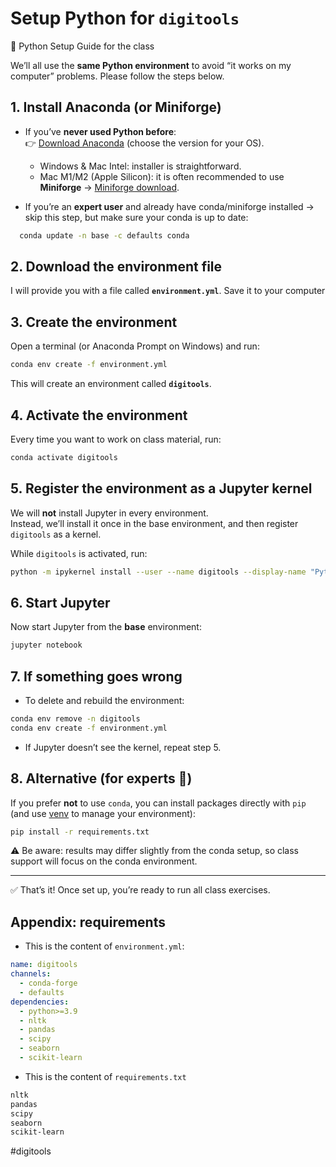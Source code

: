 # Setup Python for `digitools`

🐍 Python Setup Guide for the class

We’ll all use the **same Python environment** to avoid “it works on my computer” problems. Please follow the steps below.

## 1. Install Anaconda (or Miniforge)

- If you’ve **never used Python before**:  
  👉 [Download Anaconda](https://www.anaconda.com/download) (choose the version for your OS).  
  - Windows & Mac Intel: installer is straightforward.  
  - Mac M1/M2 (Apple Silicon): it is often recommended to use **Miniforge** → [Miniforge download](https://github.com/conda-forge/miniforge).  

- If you’re an **expert user** and already have conda/miniforge installed → skip this step, but make sure your conda is up to date:

```bash
  conda update -n base -c defaults conda
```
## 2. Download the environment file

I will provide you with a file called **`environment.yml`**. Save it to your computer

## 3. Create the environment

Open a terminal (or Anaconda Prompt on Windows) and run:

```bash
conda env create -f environment.yml
```

This will create an environment called **`digitools`**.

## 4. Activate the environment

Every time you want to work on class material, run:

```bash
conda activate digitools
```

## 5. Register the environment as a Jupyter kernel

We will **not** install Jupyter in every environment.  
Instead, we’ll install it once in the base environment, and then register `digitools` as a kernel.

While `digitools` is activated, run:

```bash
python -m ipykernel install --user --name digitools --display-name "Python (digitools)"

```

## 6. Start Jupyter

Now start Jupyter from the **base** environment:

```bash
jupyter notebook
```

## 7. If something goes wrong

- To delete and rebuild the environment:

```bash
conda env remove -n digitools
conda env create -f environment.yml
```

- If Jupyter doesn’t see the kernel, repeat step 5.
## 8. Alternative (for experts 🚀)

If you prefer **not** to use `conda`, you can install packages directly with `pip` (and use [venv](https://docs.python.org/3/library/venv.html) to manage your environment):

```bash
pip install -r requirements.txt
```

⚠️ Be aware: results may differ slightly from the conda setup, so class support will focus on the conda environment.

---

✅ That’s it! Once set up, you’re ready to run all class exercises.


## Appendix: requirements

- This is the content of `environment.yml`:

```yaml
name: digitools
channels:
  - conda-forge
  - defaults
dependencies:
  - python>=3.9
  - nltk
  - pandas
  - scipy
  - seaborn
  - scikit-learn
```

- This is the content of `requirements.txt`

```txt
nltk
pandas
scipy
seaborn
scikit-learn
```

#digitools 
